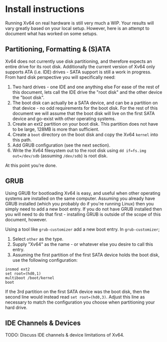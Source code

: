 # Install instructions

Running Xv64 on real hardware is still very much a WIP. Your results will vary greatly based on your local setup. However, here is an attempt to document what has worked on some setups.

## Partitioning, Formatting & (S)ATA

Xv64 does not currently use disk partitioning, and therefore expects an entire drive for its root disk. Additionally the current version of Xv64 only supports ATA (i.e. IDE) drives - SATA support is still a work in progress. From hard disk perspective you will specifically need:

1. Two hard drives - one IDE and one anything else
    For ease of the rest of this document, lets call the IDE drive the "root disk" and the other device the "boot disk".
2. The boot disk can actually be a SATA device, and can be a partition on that device - no odd requirements for the boot disk. For the rest of this document we will assume that the boot disk will live on the first SATA device and go-exist with other operating systems.
3. Create an ext2 partition on your boot disk. This partition does not have to be large, 128MB is more than sufficient.
4. Create a `boot` directory on the boot disk and copy the Xv64 `kernel` into this path.
5. Add GRUB configuration (see the next section).
6. Write the Xv64 filesystem out to the root disk using `dd if=fs.img out=/dev/sdb` (assuming `/dev/sdb`) is root disk.

At this point you're done.

## GRUB
Using GRUB for bootloading Xv64 is easy, and useful when other operating systems are installed on the same computer. Assuming you already have GRUB installed (which you probably do if you're running Linux) then you simply need to add a new boot entry. If you do not have GRUB installed then you will need to do that first - installing GRUB is outside of the scope of this document, however.

Using a tool like `grub-customizer` add a new boot entry. In `grub-customizer`;

1. Select `other` as the type.
2. Supply "Xv64" as the name - or whatever else you desire to call this entry.
3. Assuming the first partition of the first SATA device holds the boot disk, use the following configuration:

```
insmod ext2
set root=(hd0,1)
multiboot /boot/kernel
boot
```

If the 3rd partition on the first SATA device was the boot disk, then the second line would instead read `set root=(hd0,3)`. Adjust this line as necessary to match the configuration you choose when partitioning your hard drive.

## IDE Channels & Devices

TODO: Discuss IDE channels & device limitations of Xv64.
